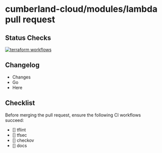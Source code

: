 # cumberland-cloud/modules/lambda pull request

## Status Checks

[![terraform workflows](https://github.com/cumberland-cloud/modules-s3/actions/workflows/action.yaml/badge.svg)](https://github.com/cumberland-cloud/modules-s3/actions/workflows/action.yaml)

## Changelog
- Changes
- Go 
- Here

## Checklist
Before merging the pull request, ensure the following CI workflows succeed:

- [] tflint
- [] tfsec
- [] checkov 
- [] docs